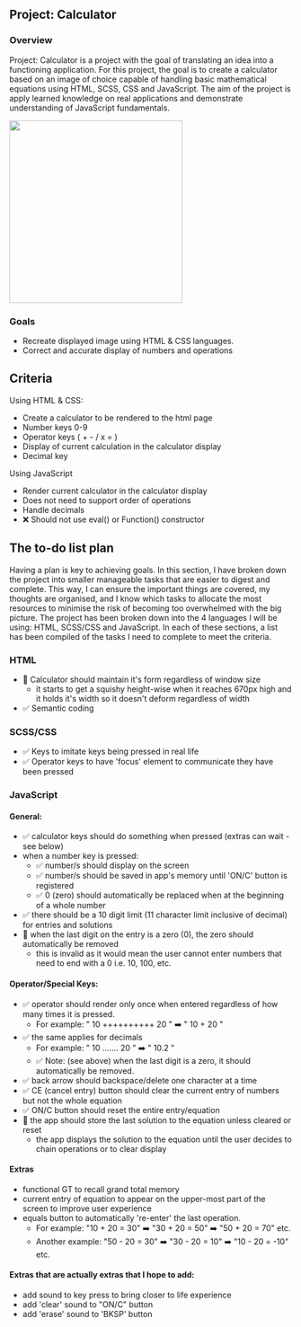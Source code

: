 ## Project: Calculator

### Overview

Project: Calculator is a project with the goal of translating an idea into a functioning application. For this project, the goal is to create a calculator based on an image of choice capable of handling basic mathematical equations using HTML, SCSS, CSS and JavaScript. The aim of the project is apply learned knowledge on real applications and demonstrate understanding of JavaScript fundamentals.

<img src = "https://user-images.githubusercontent.com/107823538/176843409-54eec99e-6298-49e2-9e4b-74bc629679d1.png" height = 325px width = 308px  />

### Goals

-   Recreate displayed image using HTML & CSS languages.
-   Correct and accurate display of numbers and operations

## Criteria

Using HTML & CSS:

-   Create a calculator to be rendered to the html page
-   Number keys 0-9
-   Operator keys ( + - / x = )
-   Display of current calculation in the calculator display
-   Decimal key

Using JavaScript

-   Render current calculator in the calculator display
-   Does not need to support order of operations
-   Handle decimals
-   :x: Should not use eval() or Function() constructor

## The to-do list plan

Having a plan is key to achieving goals. In this section, I have broken down the project into smaller manageable tasks that are easier to digest and complete. This way, I can ensure the important things are covered, my thoughts are organised, and I know which tasks to allocate the most resources to minimise the risk of becoming too overwhelmed with the big picture. The project has been broken down into the 4 languages I will be using: HTML, SCSS/CSS and JavaScript. In each of these sections, a list has been compiled of the tasks I need to complete to meet the criteria.

### HTML

-  :white_square_button: Calculator should maintain it's form regardless of window size
    - it starts to get a squishy height-wise when it reaches 670px high and it holds it's width so it doesn't deform regardless of width 
-  :white_check_mark: Semantic coding

### SCSS/CSS

-  :white_check_mark: Keys to imitate keys being pressed in real life
-  :white_check_mark: Operator keys to have 'focus' element to communicate they have been pressed

### JavaScript

#### General:

-  :white_check_mark: calculator keys should do something when pressed (extras can wait - see below)
-   when a number key is pressed:
    - :white_check_mark:  number/s should display on the screen
    - :white_check_mark:  number/s should be saved in app's memory until 'ON/C' button is registered
    - :white_check_mark:  0 (zero) should automatically be replaced when at the beginning of a whole number
-  :white_check_mark: there should be a 10 digit limit (11 character limit inclusive of decimal) for entries and solutions
-  :white_square_button: when the last digit on the entry is a zero (0), the zero should automatically be removed
    - this is invalid as it would mean the user cannot enter numbers that need to end with a 0 i.e. 10, 100, etc. 
    

#### Operator/Special Keys:

-  :white_check_mark: operator should render only once when entered regardless of how many times it is pressed.
    -   For example: " 10 ++++++++++ 20 " :arrow_right: " 10 + 20 "
-  :white_check_mark: the same applies for decimals
    -   For example: " 10 ....... 20 " :arrow_right: " 10.2 "
    -  :white_check_mark: Note: (see above) when the last digit is a zero, it should automatically be removed.
-  :white_check_mark: back arrow should backspace/delete one character at a time
-  :white_check_mark: CE (cancel entry) button should clear the current entry of numbers but not the whole equation
-  :white_check_mark: ON/C button should reset the entire entry/equation
-  :white_square_button: the app should store the last solution to the equation unless cleared or reset
    - the app displays the solution to the equation until the user decides to chain operations or to clear display

#### Extras

-   functional GT to recall grand total memory
-   current entry of equation to appear on the upper-most part of the screen to improve user experience
-   equals button to automatically 're-enter' the last operation.
    -   For example: "10 + 20 = 30" :arrow_right: "30 + 20 = 50" :arrow_right: "50 + 20 = 70" etc.
    -   Another example: "50 - 20 = 30" :arrow_right: "30 - 20 = 10" :arrow_right: "10 - 20 = -10" etc.

#### Extras that are actually extras that I hope to add:

-   add sound to key press to bring closer to life experience
-   add 'clear' sound to "ON/C" button
-   add 'erase' sound to 'BKSP' button
